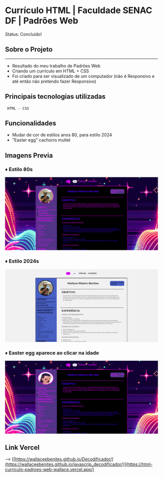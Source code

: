 # Currículo HTML | Faculdade SENAC DF | Padrões Web

Status: Concluído!

## Sobre o Projeto

---

- Resultado do meu trabalho de Padrões Web 
- Criando um currículo em HTML + CSS
- Foi criado para ser visualizado de um computador (não é Responsivo e até então não pretendo fazer Responsivo) 


## Principais tecnologias utilizadas 

````
 HTML - CSS 
````
## Funcionalidades
- Mudar de cor de estilos anos 80, para estilo 2024 
- "Easter egg" cachorro mullet

## Imagens Previa 

### ♦ Estilo 80s
<p align="center" >
     <img width="600" heigth="600" src="assets/print1.png">
</p>

### ♦ Estilo 2024s
<p align="center" >
     <img width="600" heigth="600" src="assets/print2.png">
</p>

### ♦ Easter egg aparece ao clicar na idade 
<p align="center" >
     <img width="600" heigth="600" src="assets/print3.png">
</p>

Link Vercel 
---
--> [[https://wallaceebenites.github.io/Decodificador/](https://wallaceebenites.github.io/javascrip_decodificador/)](https://html-curriculo-padroes-web-wallace.vercel.app/)
